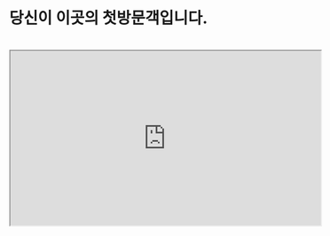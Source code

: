 <!DOCTYP html>
<html>
<head>
<meta charset="utf-8">
<title>어서오십시요 정호넷 입니다!!</title>
  <h1>당신이 이곳의 첫방문객입니다.<h1>
<iframe width="560" height="315" src="https://www.youtube.com/embed/kRwyimMLJkw?rel=0&amp;autoplay=1&ampl;loop=1;playlistkRwyimMLJkw"</iframe>
